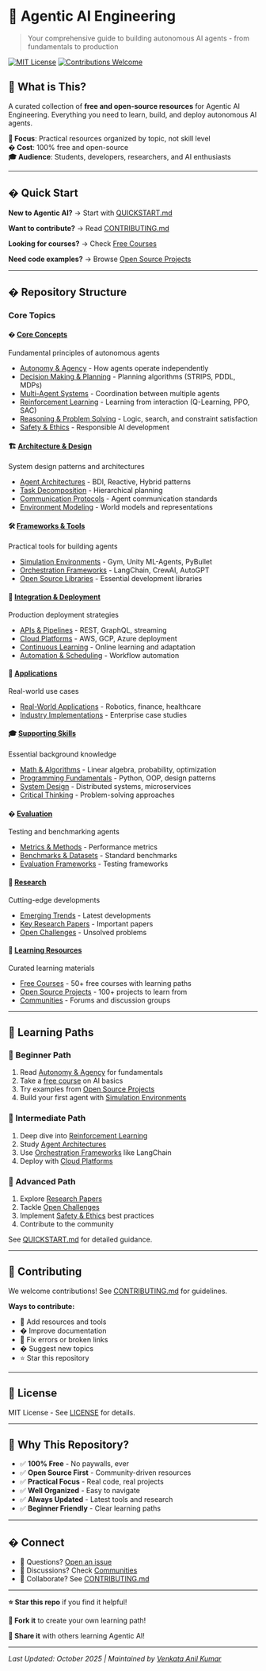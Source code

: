 # 🤖 Agentic AI Engineering

> Your comprehensive guide to building autonomous AI agents - from fundamentals to production

[![MIT License](https://img.shields.io/badge/License-MIT-blue.svg)](LICENSE)
[![Contributions Welcome](https://img.shields.io/badge/contributions-welcome-brightgreen.svg)](CONTRIBUTING.md)

## 📖 What is This?

A curated collection of **free and open-source resources** for Agentic AI Engineering. Everything you need to learn, build, and deploy autonomous AI agents.

**🎯 Focus**: Practical resources organized by topic, not skill level  
**� Cost**: 100% free and open-source  
**🎓 Audience**: Students, developers, researchers, and AI enthusiasts

---

## � Quick Start

**New to Agentic AI?** → Start with [QUICKSTART.md](QUICKSTART.md)

**Want to contribute?** → Read [CONTRIBUTING.md](CONTRIBUTING.md)

**Looking for courses?** → Check [Free Courses](Resources/Free-Courses.md)

**Need code examples?** → Browse [Open Source Projects](Resources/Open-Source-Projects.md)

---

## � Repository Structure

### Core Topics

#### � [Core Concepts](./Core-Concepts/)
Fundamental principles of autonomous agents
- [Autonomy & Agency](./Core-Concepts/Autonomy-Agency.md) - How agents operate independently
- [Decision Making & Planning](./Core-Concepts/Decision-Making-Planning.md) - Planning algorithms (STRIPS, PDDL, MDPs)
- [Multi-Agent Systems](./Core-Concepts/Multi-Agent-Systems.md) - Coordination between multiple agents
- [Reinforcement Learning](./Core-Concepts/Reinforcement-Learning.md) - Learning from interaction (Q-Learning, PPO, SAC)
- [Reasoning & Problem Solving](./Core-Concepts/Reasoning-Problem-Solving.md) - Logic, search, and constraint satisfaction
- [Safety & Ethics](./Core-Concepts/Safety-Ethics.md) - Responsible AI development

#### 🏗️ [Architecture & Design](./Architecture-Design/)
System design patterns and architectures
- [Agent Architectures](./Architecture-Design/Agent-Architectures.md) - BDI, Reactive, Hybrid patterns
- [Task Decomposition](./Architecture-Design/Task-Decomposition.md) - Hierarchical planning
- [Communication Protocols](./Architecture-Design/Communication-Protocols.md) - Agent communication standards
- [Environment Modeling](./Architecture-Design/Environment-Modeling.md) - World models and representations

#### 🛠️ [Frameworks & Tools](./Frameworks-Tools/)
Practical tools for building agents
- [Simulation Environments](./Frameworks-Tools/Simulation-Environments.md) - Gym, Unity ML-Agents, PyBullet
- [Orchestration Frameworks](./Frameworks-Tools/Orchestration-Frameworks.md) - LangChain, CrewAI, AutoGPT
- [Open Source Libraries](./Frameworks-Tools/Open-Source-Libraries.md) - Essential development libraries

#### 🚀 [Integration & Deployment](./Integration-Deployment/)
Production deployment strategies
- [APIs & Pipelines](./Integration-Deployment/APIs-Pipelines.md) - REST, GraphQL, streaming
- [Cloud Platforms](./Integration-Deployment/Cloud-Platforms.md) - AWS, GCP, Azure deployment
- [Continuous Learning](./Integration-Deployment/Continuous-Learning.md) - Online learning and adaptation
- [Automation & Scheduling](./Integration-Deployment/Automation-Scheduling.md) - Workflow automation

#### 💼 [Applications](./Applications-Case-Studies/)
Real-world use cases
- [Real-World Applications](./Applications-Case-Studies/Real-World-Applications.md) - Robotics, finance, healthcare
- [Industry Implementations](./Applications-Case-Studies/Industry-Implementations.md) - Enterprise case studies

#### 🎓 [Supporting Skills](./Supporting-Skills/)
Essential background knowledge
- [Math & Algorithms](./Supporting-Skills/Math-Algorithms.md) - Linear algebra, probability, optimization
- [Programming Fundamentals](./Supporting-Skills/Programming-Fundamentals.md) - Python, OOP, design patterns
- [System Design](./Supporting-Skills/System-Design.md) - Distributed systems, microservices
- [Critical Thinking](./Supporting-Skills/Critical-Thinking.md) - Problem-solving approaches

#### � [Evaluation](./Agent-Evaluation-Benchmarking/)
Testing and benchmarking agents
- [Metrics & Methods](./Agent-Evaluation-Benchmarking/Metrics-Methods.md) - Performance metrics
- [Benchmarks & Datasets](./Agent-Evaluation-Benchmarking/Benchmarks-Datasets.md) - Standard benchmarks
- [Evaluation Frameworks](./Agent-Evaluation-Benchmarking/Evaluation-Frameworks.md) - Testing frameworks

#### 🔬 [Research](./Research-Future-Directions/)
Cutting-edge developments
- [Emerging Trends](./Research-Future-Directions/Emerging-Trends.md) - Latest developments
- [Key Research Papers](./Research-Future-Directions/Key-Research-Papers.md) - Important papers
- [Open Challenges](./Research-Future-Directions/Open-Challenges.md) - Unsolved problems

#### 📖 [Learning Resources](./Resources/)
Curated learning materials
- [Free Courses](./Resources/Free-Courses.md) - 50+ free courses with learning paths
- [Open Source Projects](./Resources/Open-Source-Projects.md) - 100+ projects to learn from
- [Communities](./Resources/Communities.md) - Forums and discussion groups

---

## 🎯 Learning Paths

### 🌱 Beginner Path
1. Read [Autonomy & Agency](./Core-Concepts/Autonomy-Agency.md) for fundamentals
2. Take a [free course](./Resources/Free-Courses.md) on AI basics
3. Try examples from [Open Source Projects](./Resources/Open-Source-Projects.md)
4. Build your first agent with [Simulation Environments](./Frameworks-Tools/Simulation-Environments.md)

### 🌿 Intermediate Path
1. Deep dive into [Reinforcement Learning](./Core-Concepts/Reinforcement-Learning.md)
2. Study [Agent Architectures](./Architecture-Design/Agent-Architectures.md)
3. Use [Orchestration Frameworks](./Frameworks-Tools/Orchestration-Frameworks.md) like LangChain
4. Deploy with [Cloud Platforms](./Integration-Deployment/Cloud-Platforms.md)

### 🌳 Advanced Path
1. Explore [Research Papers](./Research-Future-Directions/Key-Research-Papers.md)
2. Tackle [Open Challenges](./Research-Future-Directions/Open-Challenges.md)
3. Implement [Safety & Ethics](./Core-Concepts/Safety-Ethics.md) best practices
4. Contribute to the community

See [QUICKSTART.md](QUICKSTART.md) for detailed guidance.

---

## 🤝 Contributing

We welcome contributions! See [CONTRIBUTING.md](CONTRIBUTING.md) for guidelines.

**Ways to contribute:**
- 🔗 Add resources and tools
- � Improve documentation
- 🐛 Fix errors or broken links
- � Suggest new topics
- ⭐ Star this repository

---

## 📜 License

MIT License - See [LICENSE](LICENSE) for details.

---

## 🌟 Why This Repository?

- ✅ **100% Free** - No paywalls, ever
- ✅ **Open Source First** - Community-driven resources
- ✅ **Practical Focus** - Real code, real projects
- ✅ **Well Organized** - Easy to navigate
- ✅ **Always Updated** - Latest tools and research
- ✅ **Beginner Friendly** - Clear learning paths

---

## � Connect

- 📧 Questions? [Open an issue](https://github.com/VenkataAnilKumar/Agentic-AI-Engineer/issues)
- 💬 Discussions? Check [Communities](./Resources/Communities.md)
- 🤝 Collaborate? See [CONTRIBUTING.md](CONTRIBUTING.md)

---

**⭐ Star this repo** if you find it helpful!

**🔀 Fork it** to create your own learning path!

**📢 Share it** with others learning Agentic AI!

---

*Last Updated: October 2025 | Maintained by [Venkata Anil Kumar](https://github.com/VenkataAnilKumar)*